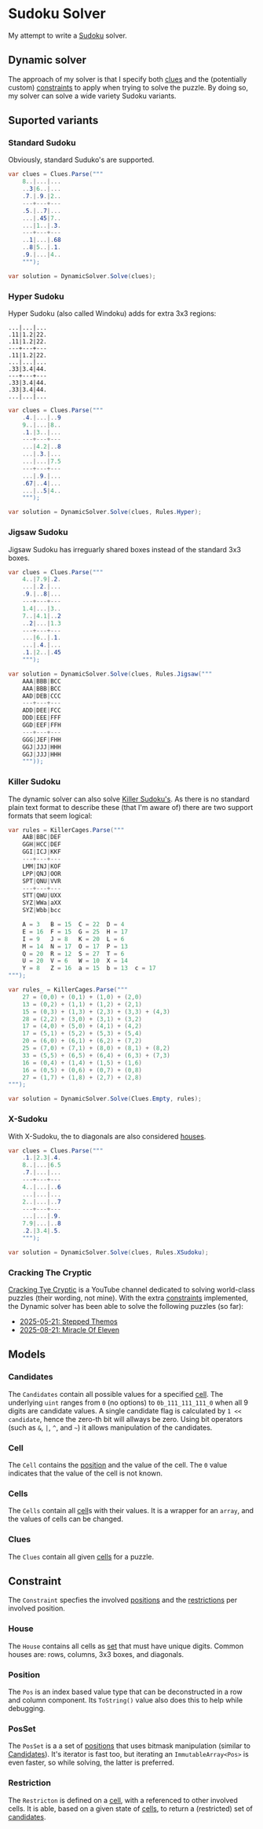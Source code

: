 # Sudoku Solver
My attempt to write a [Sudoku](https://en.wikipedia.org/wiki/Sudoku) solver.

## Dynamic solver
The approach of my solver is that I specify both [clues](#Clues) and the
(potentially custom) [constraints](#Constraint) to apply when trying to solve
the puzzle. By doing so, my solver can solve a wide variety Sudoku variants.
 
## Suported variants

### Standard Sudoku
Obviously, standard Suduko's are supported.

``` csharp
var clues = Clues.Parse("""
    8..|...|...
    ..3|6..|...
    .7.|.9.|2..
    ---+---+---
    .5.|..7|...
    ...|.45|7..
    ...|1..|.3.
    ---+---+---
    ..1|...|.68
    ..8|5..|.1.
    .9.|...|4..
    """);

var solution = DynamicSolver.Solve(clues);
```

### Hyper Sudoku
Hyper Sudoku (also called Windoku) adds for extra 3x3 regions:

```
...|...|...
.11|1.2|22.
.11|1.2|22.
---+---+---
.11|1.2|22.
...|...|...
.33|3.4|44.
---+---+---
.33|3.4|44.
.33|3.4|44.
...|...|...
```

``` csharp
var clues = Clues.Parse("""
    .4.|...|..9
    9..|...|8..
    .1.|3..|...
    ---+---+---
    ...|4.2|..8
    ...|.3.|...
    ...|...|7.5
    ---+---+---
    ...|.9.|...
    .67|..4|...
    ...|..5|4..
    """);

var solution = DynamicSolver.Solve(clues, Rules.Hyper);
```

### Jigsaw Sudoku
Jigsaw Sudoku has irreguarly shared boxes instead of the standard 3x3 boxes.

``` csharp
var clues = Clues.Parse("""
    4..|7.9|.2.
    ...|.2.|...
    .9.|..8|...
    ---+---+---
    1.4|...|3..
    7..|4.1|..2
    ..2|...|1.3
    ---+---+---
    ...|6..|.1.
    ...|.4.|...
    .1.|2..|.45
    """);

var solution = DynamicSolver.Solve(clues, Rules.Jigsaw("""
    AAA|BBB|BCC
    AAA|BBB|BCC
    AAD|DEB|CCC 
    ---+---+---        
    ADD|DEE|FCC
    DDD|EEE|FFF
    GGD|EEF|FFH
    ---+---+---
    GGG|JEF|FHH
    GGJ|JJJ|HHH
    GGJ|JJJ|HHH
    """));
```

### Killer Sudoku
The dynamic solver can also solve [Killer Sudoku's](https://en.wikipedia.org/wiki/Killer_sudoku).
As there is no standard plain text format to describe these (that I'm aware of) there are
two support formats that seem logical:

``` csharp
var rules = KillerCages.Parse("""
    AAB|BBC|DEF
    GGH|HCC|DEF
    GGI|ICJ|KKF
    ---+---+---
    LMM|INJ|KOF
    LPP|QNJ|OOR
    SPT|QNU|VVR
    ---+---+---
    STT|QWU|UXX
    SYZ|WWa|aXX
    SYZ|Wbb|bcc

    A = 3   B = 15  C = 22  D = 4
    E = 16  F = 15  G = 25  H = 17
    I = 9   J = 8   K = 20  L = 6
    M = 14  N = 17  O = 17  P = 13
    Q = 20  R = 12  S = 27  T = 6
    U = 20  V = 6   W = 10  X = 14
    Y = 8   Z = 16  a = 15  b = 13  c = 17
""");

var rules_ = KillerCages.Parse("""
    27 = (0,0) + (0,1) + (1,0) + (2,0)
    13 = (0,2) + (1,1) + (1,2) + (2,1)
    15 = (0,3) + (1,3) + (2,3) + (3,3) + (4,3)
    28 = (2,2) + (3,0) + (3,1) + (3,2)
    17 = (4,0) + (5,0) + (4,1) + (4,2)
    17 = (5,1) + (5,2) + (5,3) + (5,4)
    20 = (6,0) + (6,1) + (6,2) + (7,2)
    25 = (7,0) + (7,1) + (8,0) + (8,1) + (8,2)
    33 = (5,5) + (6,5) + (6,4) + (6,3) + (7,3)
    16 = (0,4) + (1,4) + (1,5) + (1,6)
    16 = (0,5) + (0,6) + (0,7) + (0,8)
    27 = (1,7) + (1,8) + (2,7) + (2,8)
""");

var solution = DynamicSolver.Solve(Clues.Empty, rules);
```

### X-Sudoku
With X-Sudoku, the to diagonals are also considered [houses](#House).

``` csharp
var clues = Clues.Parse("""
    .1.|2.3|.4.
    8..|...|6.5
    .7.|...|...
    ---+---+---
    4..|...|..6
    ...|...|...
    2..|...|..7
    ---+---+---
    ...|...|.9.
    7.9|...|..8
    .2.|3.4|.5.
    """);

var solution = DynamicSolver.Solve(clues, Rules.XSudoku);
```

### Cracking The Cryptic
[Cracking Tye Cryptic](https://www.youtube.com/@CrackingTheCryptic) is a YouTube
channel dedicated to solving world-class puzzles (their wording, not mine). With
the extra [constraints](#Constraint) implemented, the Dynamic solver has been
able to solve the following puzzles (so far):

* [2025-05-21: Stepped Themos](Puzzles/CrackingTheCryptic/2025_05_21.cs)
* [2025-08-21: Miracle Of Eleven](Puzzles/CrackingTheCryptic/2025_08_21.cs)

## Models

### Candidates
The `Candidates` contain all possible values for a specified [cell](#Cell).
The underlying `uint` ranges from `0` (no options) to `0b_111_111_111_0` when
all 9 digits are candidate values. A single candidate flag is calculated by
`1 << candidate`, hence the zero-th bit will allways be zero. Using bit
operators (such as `&`, `|`, `^`, and `~`) it allows manipulation of the
candidates.

### Cell
The `Cell` contains the [position](#Pos) and the value of the cell. The `0` value
indicates that the value of the cell is not known.

### Cells
The `Cells` contain all [cell](#Cell)s with their values. It is a wrapper for
an `array`, and the values of cells can be changed.

### Clues
The `Clues` contain all given [cells](#Cell) for a puzzle.

## Constraint
The `Constraint` specfies the involved [positions](#PosSet) and the
[restrictions](#Restriction) per involved position.

### House
The `House` contains all cells as [set](#PosSet) that must have unique digits.
Common houses are: rows, columns, 3x3 boxes, and diagonals.

### Position
The `Pos` is an index based value type that can be deconstructed in a row and
column component. Its `ToString()` value also does this to help while debugging.

### PosSet
The `PosSet` is a a set of [positions](#Position) that uses bitmask
manipulation (similar to [Candidates](#Candidates)). It's iterator is fast too,
but iterating an `ImmutableArray<Pos>` is even faster, so while solving, the
latter is preferred.

### Restriction
The `Restricton` is defined on a [cell](#Cell), with a referenced to other
involved cells. It is able, based on a given state of [cells](#Cells), to
return a (restricted) set of [candidates](#Candidates).
